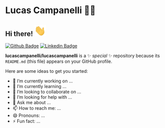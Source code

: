 # **Lucas Campanelli** :man_technologist:

## Hi there! <img style="margin: 0 auto" src="https://github.com/ABSphreak/ABSphreak/blob/master/gifs/Hi.gif" height="35">

[![Github Badge](https://img.shields.io/badge/-Github-000?style=flat-square&logo=Github&logoColor=white)](https://github.com/lucascampanelli)
[![Linkedin Badge](https://img.shields.io/badge/-LinkedIn-blue?style=flat-square&logo=Linkedin&logoColor=white)](https://www.linkedin.com/in/lucascampanelli/)

**lucascampanelli/lucascampanelli** is a ✨ _special_ ✨ repository because its `README.md` (this file) appears on your GitHub profile.

Here are some ideas to get you started:

- 🔭 I’m currently working on ...
- 🌱 I’m currently learning ...
- 👯 I’m looking to collaborate on ...
- 🤔 I’m looking for help with ...
- 💬 Ask me about ...
- 📫 How to reach me: ...
- 😄 Pronouns: ...
- ⚡ Fun fact: ...
